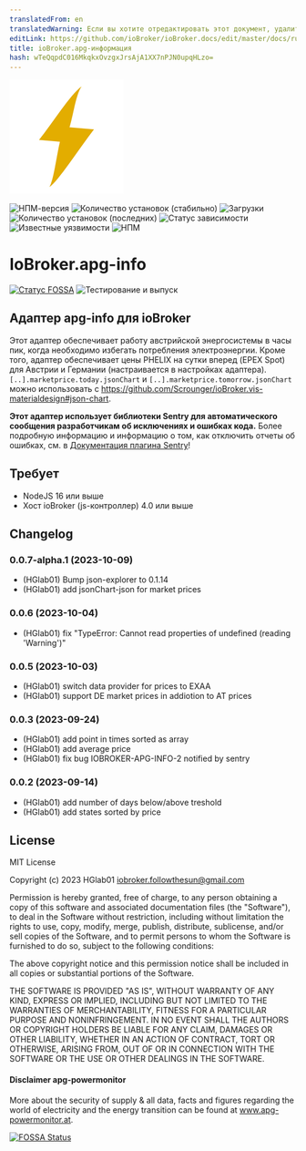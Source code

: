 ```yaml
---
translatedFrom: en
translatedWarning: Если вы хотите отредактировать этот документ, удалите поле «translationFrom», в противном случае этот документ будет снова автоматически переведен
editLink: https://github.com/ioBroker/ioBroker.docs/edit/master/docs/ru/adapterref/iobroker.apg-info/README.md
title: ioBroker.apg-информация
hash: wTeQqpdC016MkqkxOvzgxJrsAjA1XX7nPJN0upqHLzo=
---
```

![Логотип](../../../en/adapterref/iobroker.apg-info/admin/apg-info.png)

![НПМ-версия](http://img.shields.io/npm/v/iobroker.apg-info.svg)
![Количество установок (стабильно)](http://iobroker.live/badges/apg-info-stable.svg)
![Загрузки](https://img.shields.io/npm/dm/iobroker.apg-info.svg)
![Количество установок (последних)](http://iobroker.live/badges/apg-info-installed.svg)
![Статус зависимости](https://img.shields.io/librariesio/release/npm/iobroker.apg-info)
![Известные уязвимости](https://snyk.io/test/github/HGlab01/ioBroker.apg-info/badge.svg)
![НПМ](https://nodei.co/npm/iobroker.apg-info.png?downloads=true)

# IoBroker.apg-info
[![Статус FOSSA](https://app.fossa.com/api/projects/git%2Bgithub.com%2FHGlab01%2FioBroker.apg-info.svg?type=shield)](https://app.fossa.com/projects/git%2Bgithub.com%2FHGlab01%2FioBroker.apg-info?ref=badge_shield) ![Тестирование и выпуск](https://github.com/HGlab01/ioBroker.apg-info/workflows/Test%20and%20Release/badge.svg)

## Адаптер apg-info для ioBroker
Этот адаптер обеспечивает работу австрийской энергосистемы в часы пик, когда необходимо избегать потребления электроэнергии. Кроме того, адаптер обеспечивает цены PHELIX на сутки вперед (EPEX Spot) для Австрии и Германии (настраивается в настройках адаптера).<br> `[..].marketprice.today.jsonChart` и `[..].marketprice.tomorrow.jsonChart` можно использовать с https://github.com/Scrounger/ioBroker.vis-materialdesign#json-chart.

**Этот адаптер использует библиотеки Sentry для автоматического сообщения разработчикам об исключениях и ошибках кода.** Более подробную информацию и информацию о том, как отключить отчеты об ошибках, см. в [Документация плагина Sentry](https://github.com/ioBroker/plugin-sentry#plugin-sentry)!

## Требует
* NodeJS 16 или выше
* Хост ioBroker (js-контроллер) 4.0 или выше

## Changelog
<!--
    Placeholder for the next version (at the beginning of the line):
    ### __WORK IN PROGRESS__
-->
### 0.0.7-alpha.1 (2023-10-09)
* (HGlab01) Bump json-explorer to 0.1.14
* (HGlab01) add jsonChart-json for market prices

### 0.0.6 (2023-10-04)
* (HGlab01) fix "TypeError: Cannot read properties of undefined (reading 'Warning')"

### 0.0.5 (2023-10-03)
* (HGlab01) switch data provider for prices to EXAA
* (HGlab01) support DE market prices in addiotion to AT prices

### 0.0.3 (2023-09-24)
* (HGlab01) add point in times sorted as array
* (HGlab01) add average price
* (HGlab01) fix bug IOBROKER-APG-INFO-2 notified by sentry

### 0.0.2 (2023-09-14)
* (HGlab01) add number of days below/above treshold
* (HGlab01) add states sorted by price

## License
MIT License

Copyright (c) 2023 HGlab01 <iobroker.followthesun@gmail.com>

Permission is hereby granted, free of charge, to any person obtaining a copy
of this software and associated documentation files (the "Software"), to deal
in the Software without restriction, including without limitation the rights
to use, copy, modify, merge, publish, distribute, sublicense, and/or sell
copies of the Software, and to permit persons to whom the Software is
furnished to do so, subject to the following conditions:

The above copyright notice and this permission notice shall be included in all
copies or substantial portions of the Software.

THE SOFTWARE IS PROVIDED "AS IS", WITHOUT WARRANTY OF ANY KIND, EXPRESS OR
IMPLIED, INCLUDING BUT NOT LIMITED TO THE WARRANTIES OF MERCHANTABILITY,
FITNESS FOR A PARTICULAR PURPOSE AND NONINFRINGEMENT. IN NO EVENT SHALL THE
AUTHORS OR COPYRIGHT HOLDERS BE LIABLE FOR ANY CLAIM, DAMAGES OR OTHER
LIABILITY, WHETHER IN AN ACTION OF CONTRACT, TORT OR OTHERWISE, ARISING FROM,
OUT OF OR IN CONNECTION WITH THE SOFTWARE OR THE USE OR OTHER DEALINGS IN THE
SOFTWARE.

#### Disclaimer apg-powermonitor
More about the security of supply & all data, facts and figures regarding the world of electricity and the energy transition can be found at www.apg-powermonitor.at.


[![FOSSA Status](https://app.fossa.com/api/projects/git%2Bgithub.com%2FHGlab01%2FioBroker.apg-info.svg?type=large)](https://app.fossa.com/projects/git%2Bgithub.com%2FHGlab01%2FioBroker.apg-info?ref=badge_large)